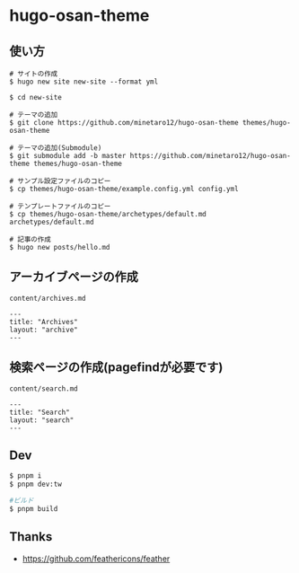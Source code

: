 # hugo-osan-theme

## 使い方
```
# サイトの作成
$ hugo new site new-site --format yml

$ cd new-site

# テーマの追加
$ git clone https://github.com/minetaro12/hugo-osan-theme themes/hugo-osan-theme

# テーマの追加(Submodule)
$ git submodule add -b master https://github.com/minetaro12/hugo-osan-theme themes/hugo-osan-theme

# サンプル設定ファイルのコピー
$ cp themes/hugo-osan-theme/example.config.yml config.yml

# テンプレートファイルのコピー
$ cp themes/hugo-osan-theme/archetypes/default.md archetypes/default.md

# 記事の作成
$ hugo new posts/hello.md
```

## アーカイブページの作成

`content/archives.md`

```
---
title: "Archives"
layout: "archive"
---
```

## 検索ページの作成(pagefindが必要です)

`content/search.md`

```
---
title: "Search"
layout: "search"
---
```

## Dev
```bash
$ pnpm i
$ pnpm dev:tw

#ビルド
$ pnpm build
```

## Thanks
- https://github.com/feathericons/feather